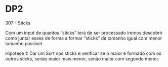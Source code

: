 # DP2



307 - Sticks


Com um input de quantos “sticks” terá de ser processado iremos descobrir como juntar esses de forma a formar “sticks” de tamanho igual com menor tamanho possível

Hipótese 1: Dar um Sort nos sticks e verificar se o maior é formado com os outros sticks, senão maior mais menor, senão maior com segundo menor.

